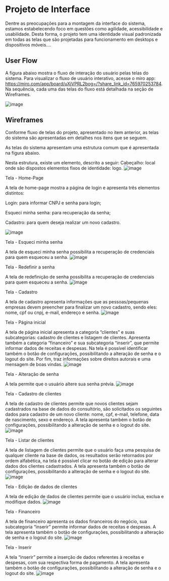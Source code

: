
# Projeto de Interface

Dentre as preocupações para a montagem da interface do sistema, estamos estabelecendo foco em questões como agilidade, acessibilidade e usabilidade. Desta forma, o projeto tem uma identidade visual padronizada em todas as telas que são projetadas para funcionamento em desktops e dispositivos móveis....


## User Flow
A figura abaixo mostra o fluxo de interação do usuário pelas telas do sistema. Para visualizar o fluxo de usuário interativo, acesse o miro app: https://miro.com/app/board/uXjVPRL2bog=/?share_link_id=765970253784. Na sequência, cada uma das telas do fluxo está detalhada na seção de Wireframes.

![image](https://user-images.githubusercontent.com/112219216/194439906-3e5c3cc7-eb34-481c-b9ae-5114dfcb293e.png)

## Wireframes
Conforme fluxo de telas do projeto, apresentado no item anterior, as telas do sistema são apresentadas em detalhes nos itens que se seguem. 

As telas do sistema apresentam uma estrutura comum que é apresentada na figura abaixo.

Nesta estrutura, existe um elemento, descrito a seguir:
Cabeçalho: local onde são dispostos elementos fixos de identidade: logo.
![image](https://user-images.githubusercontent.com/112219216/194441170-44f2c49d-e759-42d9-80fa-b5854c1023d3.png)

Tela - Home-Page

A tela de home-page mostra a página de login e apresenta três elementos distintos:

Login: para informar CNPJ e senha para login;

Esqueci minha senha: para recuperação da senha;

Cadastro: para quem deseja realizar um novo cadastro.

![image](https://user-images.githubusercontent.com/112219216/194440949-31710de6-0361-406c-8d40-2b5261e388bd.png)

Tela - Esqueci minha senha

A tela de esqueci minha senha possibilita a recuperação de credenciais para quem esqueceu a senha.
![image](https://user-images.githubusercontent.com/112219216/194443017-a6d1c5e1-9cf9-4464-ba69-553ac3b27151.png)

Tela - Redefinir a senha

A tela de redefinição de senha possibilita a recuperação de credenciais para quem esqueceu a senha.
![image](https://user-images.githubusercontent.com/112219216/194443087-126b3057-ab2c-4d93-abc5-faf872428f44.png)

Tela - Cadastro

A tela de cadastro apresenta informações que as pessoas/pequenas empresas devem preencher para finalizar um novo cadastro, sendo eles: nome, cpf ou cnpj, e-mail, endereço e senha.
![image](https://user-images.githubusercontent.com/112219216/194443158-88c89177-874a-437d-aef5-a5b2ee3a51ca.png)

Tela - Página inicial

A tela de página inicial apresenta a categoria “clientes” e suas subcategorias: cadastro de clientes e listagem de clientes. Apresenta também a categoria “financeiro” e sua subcategoria “inserir”, que permite informar dados de receitas e despesas. Na tela é possível identificar também o botão de configurações, possibilitando a alteração de senha e o logout do site. Por fim, traz  informações sobre direitos autorais e uma mensagem de boas vindas.
![image](https://user-images.githubusercontent.com/112219216/194443224-cd2b2e22-f157-44f7-bc56-249207fe5ee0.png)

Tela - Alteração de senha

A tela permite que o usuário altere sua senha prévia.
![image](https://user-images.githubusercontent.com/112219216/194443291-2f42c3da-bea1-40da-9f27-a87316cb914f.png)

Tela - Cadastro de clientes

A tela de cadastro de clientes permite que novos clientes sejam cadastrados na base de dados do consultório, são solicitados os seguintes dados para cadastro de um novo cliente: nome, cpf, e-mail, telefone, data de nascimento, sexo e endereço. A tela apresenta também o botão de configurações, possibilitando a alteração de senha e o logout do site.
![image](https://user-images.githubusercontent.com/112219216/194443351-2e98db45-bb3f-418a-940d-a0955c8c245e.png)

Tela - Listar de clientes

A tela de listagem de clientes permite que o usuário faça uma pesquisa de qualquer cliente na base de dados, os resultados serão retornados por ordem alfabética, na tela é possível clicar no botão de edição para alterar dados dos clientes cadastrados.  A tela apresenta também o botão de configurações, possibilitando a alteração de senha e o logout do site.
![image](https://user-images.githubusercontent.com/112219216/194443490-99f0a6b7-3ff3-4b75-bd15-777d7756c930.png)

Tela - Edição de dados de clientes

A tela de edição de dados de clientes  permite que o usuário inclua, exclua e modifique dados.
![image](https://user-images.githubusercontent.com/112219216/194443580-8fb62346-0784-41bf-8133-bce1865da11f.png)

Tela - Financeiro

A tela de financeiro apresenta os dados financeiros do negócio, sua subcategoria “inserir” permite informar dados de receitas e despesas. A tela apresenta também o botão de configurações, possibilitando a alteração de senha e o logout do site.
![image](https://user-images.githubusercontent.com/112219216/194443645-6facbb1f-d821-4c39-bf94-e72c62e88f09.png)

Tela - Inserir

A tela “inserir” permite a inserção de dados referentes à receitas e despesas, com sua respectiva forma de pagamento. A tela apresenta também o botão de configurações, possibilitando a alteração de senha e o logout do site.
![image](https://user-images.githubusercontent.com/112219216/194443742-af688828-f2a0-4fa5-a7df-cce2da8e0b1a.png)













